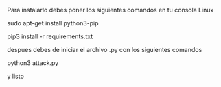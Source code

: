 Para instalarlo debes poner los siguientes comandos en tu consola Linux


sudo apt-get install python3-pip

pip3 install -r requirements.txt


despues debes de iniciar el archivo .py con los siguientes comandos

python3 attack.py

y listo
